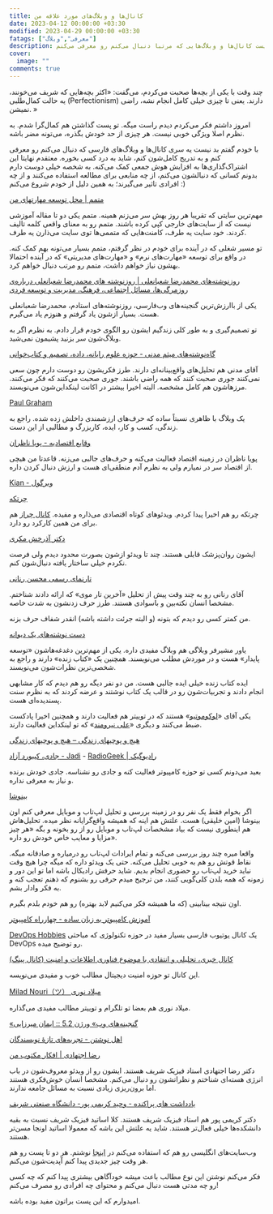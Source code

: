 ```yaml
---
title: کانال‌ها و وبلاگ‌های مورد علاقه‌ من
date: 2023-04-12 00:00:00 +03:30
modified: 2023-04-29 00:00:00 +03:30
fatags: ["معرفی","وبلاگ"]
description: در این پست کانال‌ها و وبلاگ‌هایی که مرتبا دنبال می‌کنم رو معرفی می‌کنم. 
cover:
  image: ""
comments: true
---
```


چند وقت با یکی از بچه‌ها صحبت می‌کردم، می‌گفت: «اکثر بچه‌هایی که شریف می‌خونند، یه حالت کمال‌طلبی (Perfectionism) دارند. یعنی تا چیزی خیلی کامل انجام نشه، راضی نمیشن. »

امروز داشتم فکر می‌کردم دیدم راست میگه. تو پست گذاشتن هم کمال‌گرا شدم. به نظرم اصلا ویژگی خوبی نیست. هر چیزی از حد خودش بگذره، می‌تونه مضر باشه. 

با خودم گفتم بد نیست یه سری کانال‌ها و وبلاگ‌های فارسی که دنبال می‌کنم رو معرفی کنم و به تدریج کامل‌شون کنم، شاید به درد کسی بخوره. معتقدم نهایتا این اشتراک‌گذاری‌ها به افزایش هوش جمعی کمک می‌کنه. به شخصه خیلی دوست دارم بدونم کسانی که دنبالشون می‌کنم، از چه منابعی برای مطالعه استفاده می‌کنند و از چه افرادی تاثیر می‌گیرند؛ به همین دلیل از خودم شروع می‌کنم :)

[متمم | محل توسعه مهارتهای من](https://motamem.org/)

مهم‌ترین سایتی که تقریبا هر روز بهش سر می‌زنم همینه. متمم یکی دو تا مقاله آموزشی نیست که از سایت‌های خارجی کپی کرده باشند. متمم رو به معنای واقعی کلمه تالیف کردند. خود سایت یه طرف، کامنت‌هایی که متممی‌ها توی سایت می‌ذارن یه طرف. 

تو مسیر شغلی که در آینده برای خودم در نظر گرفتم، متمم بسیار می‌تونه بهم کمک کنه. در واقع برای توسعه «مهارت‌های نرم» و «مهارت‌های مدیریتی» که در آینده احتمالا بهشون نیاز خواهم داشت، متمم رو مرتب دنبال خواهم کرد. 

[روزنوشته‌های محمدرضا شعبانعلی | روزنوشته های محمدرضا شعبانعلی درباره‌ی روزمرگی‌ها، مسائل اجتماعی، فرهنگ، مدیریت و توسعه فردی](https://mrshabanali.com/)

یکی از باارزش‌ترین گنجینه‌های وب‌فارسی، روزنوشته‌های استادم، محمدرضا شعبانعلی هست. بسیار ازشون یاد گرفتم و هنوزم یاد می‌گیرم. 

تو تصمیم‌گیری و به طور کلی زندگیم ایشون رو الگوی خودم قرار دادم. به نظرم اگر به وبلاگ‌شون سر بزنید پشیمون نمی‌شید. 

[گاه‌نوشته‌های میثم مدنی - حوزه علوم رایانه، داده، تصمیم و کتاب‌خوانی](https://blog.madani.pro/)

آقای مدنی هم تحلیل‌های واقع‌بینانه‌ای دارند. طرز فکریشون رو دوست دارم چون سعی نمی‌کنند جوری صحبت کنند که همه راضی باشند. جوری صحبت می‌کنند که فکر می‌کنند. مرزهاشون هم کامل مشخصه. البته اخیرا بیشتر در اکانت لینکداین‌شون می‌نویسند. 

[Paul Graham](http://www.paulgraham.com/)

یک وبلاگ با ظاهری نسبتاً ساده که حرف‌های ارزشمندی داخلش زده شده. راجع به زندگی، کسب و کار، ایده، کاربزرگ و مطالبی از این دست. 

[وقایع اقتصادیه - پویا ناظران](https://t.me/Economics_and_Finance)

پویا ناظران در زمینه اقتصاد فعالیت می‌کنه و حرف‌های جالبی می‌زنه. قاعدتا من هیچی از اقتصاد سر در نمیارم ولی به نظرم آدم منطقی‌ای هست و ارزش دنبال کردن داره. 

[Kian - ویرگول](https://virgool.io/@kian1024)

[چرتکه](https://t.me/chortkeh_media)

چرتکه رو هم اخیرا پیدا کردم. ویدئوهای کوتاه اقتصادی می‌ذاره و مفیده. [کانال چراز](https://t.me/choraz) هم برای من همین کارکرد رو دارد. 

[دکتر آذرخش مکری](https://t.me/DrAzarakhshMokri)

ایشون روان‌پزشک قابلی هستند. چند تا ویدئو ازشون بصورت محدود دیدم ولی فرصت نکردم خیلی ساختار یافته دنبال‌شون کنم. 

[تارنمای رسمی محسن رنانی](http://renani.net/)

آقای رنانی رو به چند وقت پیش از تحلیل «آخرین تار موی» که ارائه دادند شناختم. مشخصا انسان نکته‌بین و باسوادی هستند. طرز حرف‌ زدنشون به شدت خاصه. 

من کمتر کسی رو دیدم که بتونه (و البته جرئت داشته باشه) انقدر شفاف حرف بزنه. 

[دست نوشته‌های یک دیوانه](https://moshirfar.com/)

یاور مشیرفر وبلاگی هم وبلاگ مفیدی داره. یکی از مهم‌ترین دغدغه‌هاشون «توسعه پایدار» هست و در موردش مطلب می‌نویسند. همچنین یک «کتاب زنده» دارند و راجع به شخصی‌ترین نظرات‌شون می‌نویسند. 

ایده کتاب‌ زنده خیلی ایده جالبی هست. من دو نفر دیگه رو هم دیدم که کار مشابهی انجام دادند و تجربیات‌شون رو در قالب یک کتاب نوشتند و عرضه کردند که به نظرم سنت پسندیده‌ای هست. 

یکی آقای «[لوکوموتیو](https://www.locomo.tips/)» هستند که در توییتر هم فعالیت دارند و همچنین اخیرا پادکست ضبط می‌کنند و دیگری «[علی نیرومند](https://www.linkedin.com/in/aliniroomandrad/)» که تو لینکداین فعالیت دارند.

[هیچ و پوچیهای زندگی – هیچ و پوچیهای زندگی](https://amirtaghavi.com/)

[جادی، کیبورد آزاد - Jadi](https://t.me/jadinet) - [RadioGeek | رادیوگیک](https://t.me/jadiradio)

بعید می‌دونم کسی تو حوزه کامپیوتر فعالیت کنه و جادی رو نشناسه. جادی خودش برنده و نیاز به معرفی نداره. 

[بینوشا](https://www.aparat.com/Binoshacast/) 

اگر بخوام فقط یک نفر رو در زمینه بررسی و تحلیل لپ‌تاب و موبایل معرفی کنم اون بینوشا (امین خلیقی) هست. علتش هم اینه که همیشه واقع‌گرایانه نظر میده. تحلیل‌هاش هم اینطوری نیست که بیاد مشخصات لپ‌تاب و موبایل رو از رو بخونه و بگه «هر چیز مزایا و معایب خاص خودش رو داره».

واقعا میره چند روز بررسی می‌کنه و تمام ایرادات لپ‌تاب رو درمیاره و صادقانه میگه. نقاط قوتش رو هم به خوبی تحلیل می‌کنه. حتی یک ویدئو داره که میگه چرا هیچ وقت نباید خرید لپ‌تاب رو حضوری انجام بدیم. شاید حرفش رادیکال باشه اما تو این دور و زمونه که همه بلدن کلی‌گویی کنند، من ترجیح میدم حرفی رو بشنوم که ذهنم تعجب کنه و به فکر وادار بشم. 

اون نتیجه بینابینی (که ما همیشه فکر می‌کنیم لابد بهتره) رو هم خودم بلدم بگیرم. 

[آموزش کامپیوتر به زبان ساده - چهارراه کامپیوتر](https://4rahecomputer.com/)

[DevOps Hobbies](https://www.youtube.com/channel/UCve--OvdZ5YROq4BEKyedCw)
یک کانال یوتیوب فارسی بسیار مفید در حوزه تکنولوژی که مباحثی DevOps رو توضیح میده. 

[کانال خبری، تحلیلی و انتقادی با موضوع فناوری اطلاعات و امنیت (کانال پینگ)](https://t.me/PingChannel)

این کانال تو حوزه امنیت دیجیتال مطالب خوب و مفیدی می‌نویسه.

[Milad Nouri（ツ） میلاد نوری](https://t.me/MiladNouriChannel)

میلاد نوری هم بعضا تو تلگرام و توییتر مطالب مفیدی می‌گذاره. 

[«گنجینه‌های وب» ورژن 5.2 :: ایمان میرزایی](https://iiman.blog.ir/page/%DA%AF%D9%84%DA%86%DB%8C%D9%86-%D9%81%D8%B6%D8%A7%DB%8C-%D9%88%D8%A8)

[اهل‌ نوشتن - تجربه‌های تازۀ نویسندگان](https://ahleneveshtan.ir/)

[رضا اجتهادی | افکار مکتوب من](https://t.me/RezaEjtehadi)

دکتر رضا اجتهادی استاد فیزیک شریف هستند. ایشون رو از ویدئو معروف‌شون در باب انرژی هسته‌ای شناختم و نظراتشون رو دنبال می‌کنم. مشخصا انسان خوش‌فکری هستند اما برون‌ریزی زیادی نسبت به مسائل جامعه ندارند. 

[یادداشت های پراکنده - وحید کریمی پور- دانشگاه صنعتی شریف](https://t.me/vahidkarimipour)

دکتر کریمی پور هم استاد فیزیک شریف هستند. کلا اساتید فیزیک شریف نسبت به بقیه دانشکده‌ها خیلی فعال‌تر هستند. شاید یه علتش این باشه که معمولا اساتید اونجا مسن‌تر هستند.

وب‌سایت‌های انگلیسی رو هم که استفاده می‌‌کنم در [اینجا](https://amirpourmand.ir/posts/2021/useful-sites/) نوشتم. هر دو تا پست رو هم هر وقت چیز جدیدی پیدا کنم آپدیت‌شون می‌کنم.

فکر می‌کنم نوشتن این نوع مطالب باعث میشه خودآگاهی بیشتری پیدا کنم که چه کسی رو چه مدتی هست دنبال می‌کنم و محتوای چه افرادی رو مصرف می‌کنم! 

امیدوارم که این پست براتون مفید بوده باشه. 